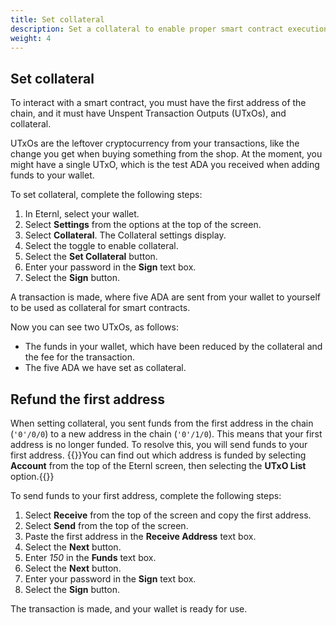 ```yaml
---
title: Set collateral
description: Set a collateral to enable proper smart contract execution. 
weight: 4
---
```

## Set collateral
To interact with a smart contract, you must have the first address of the chain, and it
must have Unspent Transaction Outputs (UTxOs), and collateral.

UTxOs are the leftover cryptocurrency from your transactions, like the change you get
when buying something from the shop. At the moment, you might have a single UTxO, 
which is the test ADA you received when adding funds to your wallet.

To set collateral, complete the following steps:
1. In Eternl, select your wallet.
2. Select __Settings__ from the options at the top of the screen.
3. Select __Collateral__. The Collateral settings display.
4. Select the toggle to enable collateral.
5. Select the __Set Collateral__ button. 
6. Enter your password in the __Sign__ text box.
7. Select the __Sign__ button.

A transaction is made, where five ADA are sent from your wallet to yourself to be
used as collateral for smart contracts.

Now you can see two UTxOs, as follows:
* The funds in your wallet, which have been reduced by the collateral and the fee for
the transaction.
* The five ADA we have set as collateral.

## Refund the first address
When setting collateral, you sent funds from the first address in the chain 
(`'0'/0/0`) to a new address in the chain (`'0'/1/0`). This means that your first 
address is no longer funded. To resolve this, you will send funds to your first address.
{{<alert title="Note">}}You can find out which address is funded by selecting 
__Account__ from the top of the Eternl screen, then selecting the __UTxO List__ option.{{</alert>}}

To send funds to your first address, complete the following steps:
1. Select __Receive__ from the top of the screen and copy the first address.
2. Select __Send__ from the top of the screen.
3. Paste the first address in the __Receive Address__ text box.
4. Select the __Next__ button.
5. Enter _150_ in the __Funds__ text box.
6. Select the __Next__ button.
7. Enter your password in the __Sign__ text box.
8. Select the __Sign__ button.

The transaction is made, and your wallet is ready for use.
